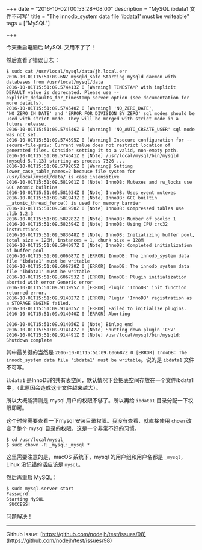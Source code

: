 +++
date = "2016-10-02T00:53:28+08:00"
description = "MySQL ibdata1 文件不可写"
title = "The innodb_system data file 'ibdata1' must be writeable"
tags = ["MySQL"]

+++

今天重启电脑后 MySQL 又用不了了！

然后查看了错误日志 ：

```
$ sudo cat /usr/local/mysql/data/jh.local.err
2016-10-01T15:51:09.6NZ mysqld_safe Starting mysqld daemon with databases from /usr/local/mysql/data
2016-10-01T15:51:09.574413Z 0 [Warning] TIMESTAMP with implicit DEFAULT value is deprecated. Please use --explicit_defaults_for_timestamp server option (see documentation for more details).
2016-10-01T15:51:09.574540Z 0 [Warning] 'NO_ZERO_DATE', 'NO_ZERO_IN_DATE' and 'ERROR_FOR_DIVISION_BY_ZERO' sql modes should be used with strict mode. They will be merged with strict mode in a future release.
2016-10-01T15:51:09.574546Z 0 [Warning] 'NO_AUTO_CREATE_USER' sql mode was not set.
2016-10-01T15:51:09.574595Z 0 [Warning] Insecure configuration for --secure-file-priv: Current value does not restrict location of generated files. Consider setting it to a valid, non-empty path.
2016-10-01T15:51:09.574641Z 0 [Note] /usr/local/mysql/bin/mysqld (mysqld 5.7.13) starting as process 7326 ...
2016-10-01T15:51:09.579265Z 0 [Warning] Setting lower_case_table_names=2 because file system for /usr/local/mysql/data/ is case insensitive
2016-10-01T15:51:09.581901Z 0 [Note] InnoDB: Mutexes and rw_locks use GCC atomic builtins
2016-10-01T15:51:09.581934Z 0 [Note] InnoDB: Uses event mutexes
2016-10-01T15:51:09.581943Z 0 [Note] InnoDB: GCC builtin __atomic_thread_fence() is used for memory barrier
2016-10-01T15:51:09.581950Z 0 [Note] InnoDB: Compressed tables use zlib 1.2.3
2016-10-01T15:51:09.582282Z 0 [Note] InnoDB: Number of pools: 1
2016-10-01T15:51:09.582394Z 0 [Note] InnoDB: Using CPU crc32 instructions
2016-10-01T15:51:09.583648Z 0 [Note] InnoDB: Initializing buffer pool, total size = 128M, instances = 1, chunk size = 128M
2016-10-01T15:51:09.594097Z 0 [Note] InnoDB: Completed initialization of buffer pool
2016-10-01T15:51:09.606687Z 0 [ERROR] InnoDB: The innodb_system data file 'ibdata1' must be writable
2016-10-01T15:51:09.606728Z 0 [ERROR] InnoDB: The innodb_system data file 'ibdata1' must be writable
2016-10-01T15:51:09.606753Z 0 [ERROR] InnoDB: Plugin initialization aborted with error Generic error
2016-10-01T15:51:09.913995Z 0 [ERROR] Plugin 'InnoDB' init function returned error.
2016-10-01T15:51:09.914027Z 0 [ERROR] Plugin 'InnoDB' registration as a STORAGE ENGINE failed.
2016-10-01T15:51:09.914035Z 0 [ERROR] Failed to initialize plugins.
2016-10-01T15:51:09.914040Z 0 [ERROR] Aborting

2016-10-01T15:51:09.914056Z 0 [Note] Binlog end
2016-10-01T15:51:09.914142Z 0 [Note] Shutting down plugin 'CSV'
2016-10-01T15:51:09.914491Z 0 [Note] /usr/local/mysql/bin/mysqld: Shutdown complete

```

其中最关键的当然是 `2016-10-01T15:51:09.606687Z 0 [ERROR] InnoDB: The innodb_system data file 'ibdata1' must be writable`。说的是 `ibdata1` 文件不可写。

`ibdata1` 是InnoDB的共有表空间，默认情况下会把表空间存放在一个文件ibdata1中，（此原因会造成这个文件越来越大）。

所以大概能猜测是 mysql 用户的权限不够了。所以再给 `ibdata1` 目录分配一下权限即可。

这个时候需要查看一下mysql 安装目录权限。我没有查看，就直接使用 `chown` 改变了整个 mysql 目录的权限，这是一个非常不好的习惯。

```
$ cd /usr/local/mysql
$ sudo chown -R _mysql:_mysql *
```

这里需要注意的是，macOS 系统下，mysql 的用户组和用户名都是 `_mysql`，Linux 没记错的话应该是 `mysql`。

然后再重启 MySQL：

```
$ sudo mysql.server start
Password:
Starting MySQL
 SUCCESS!
```

问题解决！


---
Github Issue: [https://github.com/nodejh/test/issues/98](https://github.com/nodejh/test/issues/98)
